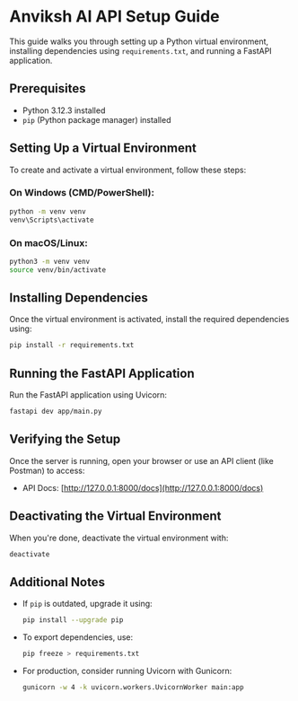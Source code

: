 # Anviksh AI API Setup Guide

This guide walks you through setting up a Python virtual environment, installing dependencies using `requirements.txt`, and running a FastAPI application.

## Prerequisites

- Python 3.12.3 installed
- `pip` (Python package manager) installed

## Setting Up a Virtual Environment

To create and activate a virtual environment, follow these steps:

### On Windows (CMD/PowerShell):
```sh
python -m venv venv
venv\Scripts\activate
```

### On macOS/Linux:
```sh
python3 -m venv venv
source venv/bin/activate
```

## Installing Dependencies

Once the virtual environment is activated, install the required dependencies using:
```sh
pip install -r requirements.txt
```

## Running the FastAPI Application

Run the FastAPI application using Uvicorn:
```sh
fastapi dev app/main.py
```

## Verifying the Setup

Once the server is running, open your browser or use an API client (like Postman) to access:
- API Docs: [http://127.0.0.1:8000/docs](http://127.0.0.1:8000/docs)

## Deactivating the Virtual Environment

When you're done, deactivate the virtual environment with:
```sh
deactivate
```

## Additional Notes

- If `pip` is outdated, upgrade it using:
  ```sh
  pip install --upgrade pip
  ```
- To export dependencies, use:
  ```sh
  pip freeze > requirements.txt
  ```
- For production, consider running Uvicorn with Gunicorn:
  ```sh
  gunicorn -w 4 -k uvicorn.workers.UvicornWorker main:app
  ```

